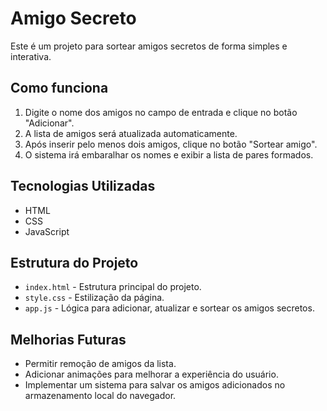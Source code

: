 # Amigo Secreto

Este é um projeto para sortear amigos secretos de forma simples e interativa.

## Como funciona

1. Digite o nome dos amigos no campo de entrada e clique no botão "Adicionar".
2. A lista de amigos será atualizada automaticamente.
3. Após inserir pelo menos dois amigos, clique no botão "Sortear amigo".
4. O sistema irá embaralhar os nomes e exibir a lista de pares formados.

## Tecnologias Utilizadas

- HTML
- CSS
- JavaScript

## Estrutura do Projeto

- `index.html` - Estrutura principal do projeto.
- `style.css` - Estilização da página.
- `app.js` - Lógica para adicionar, atualizar e sortear os amigos secretos.

## Melhorias Futuras

- Permitir remoção de amigos da lista.
- Adicionar animações para melhorar a experiência do usuário.
- Implementar um sistema para salvar os amigos adicionados no armazenamento local do navegador.

